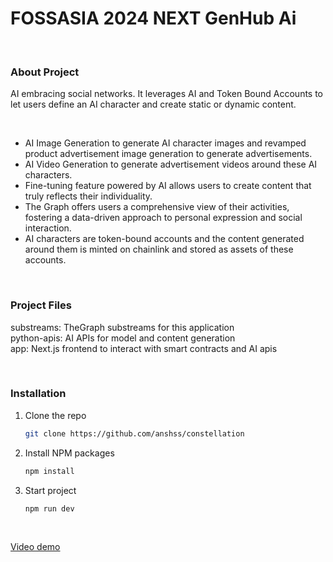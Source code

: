 # FOSSASIA 2024 NEXT GenHub Ai

<br/>

### About Project
AI embracing social networks. It leverages AI and Token Bound Accounts to let users define an AI character and create static or dynamic content.

<br />

- AI Image Generation to generate AI character images and revamped product advertisement image generation to generate advertisements.
- AI Video Generation to generate advertisement videos around these AI characters.
- Fine-tuning feature powered by AI allows users to create content that truly reflects their individuality.
- The Graph offers users a comprehensive view of their activities, fostering a data-driven approach to personal expression and social interaction.
- AI characters are token-bound accounts and the content generated around them is minted on chainlink and stored as assets of these accounts.

<br/>

### Project Files
substreams: TheGraph substreams for this application <br />
python-apis: AI APIs for model and content generation <br />
app: Next.js frontend to interact with smart contracts and AI apis <br />

<br />

### Installation

1. Clone the repo
   ```sh
   git clone https://github.com/anshss/constellation
   
   ```
2. Install NPM packages
   ```sh
   npm install
   ```
   
3. Start project
   ```sh
   npm run dev
   ```

<br />

   [Video demo](https://youtu.be/XeeVtVo-dko)
